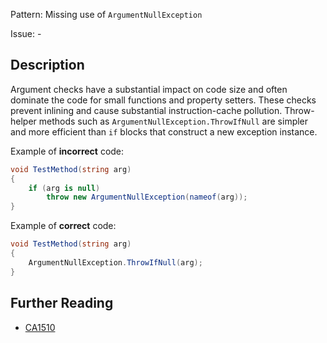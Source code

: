 Pattern: Missing use of `ArgumentNullException`

Issue: -

## Description

Argument checks have a substantial impact on code size and often dominate the code for small functions and property setters. These checks prevent inlining and cause substantial instruction-cache pollution. Throw-helper methods such as `ArgumentNullException.ThrowIfNull` are simpler and more efficient than `if` blocks that construct a new exception instance.

Example of **incorrect** code:

```cs
void TestMethod(string arg)
{
    if (arg is null)
        throw new ArgumentNullException(nameof(arg));
}
```

Example of **correct** code:

```cs
void TestMethod(string arg)
{
    ArgumentNullException.ThrowIfNull(arg);
}
```

## Further Reading

* [CA1510](https://learn.microsoft.com/en-us/dotnet/fundamentals/code-analysis/quality-rules/ca1510)
